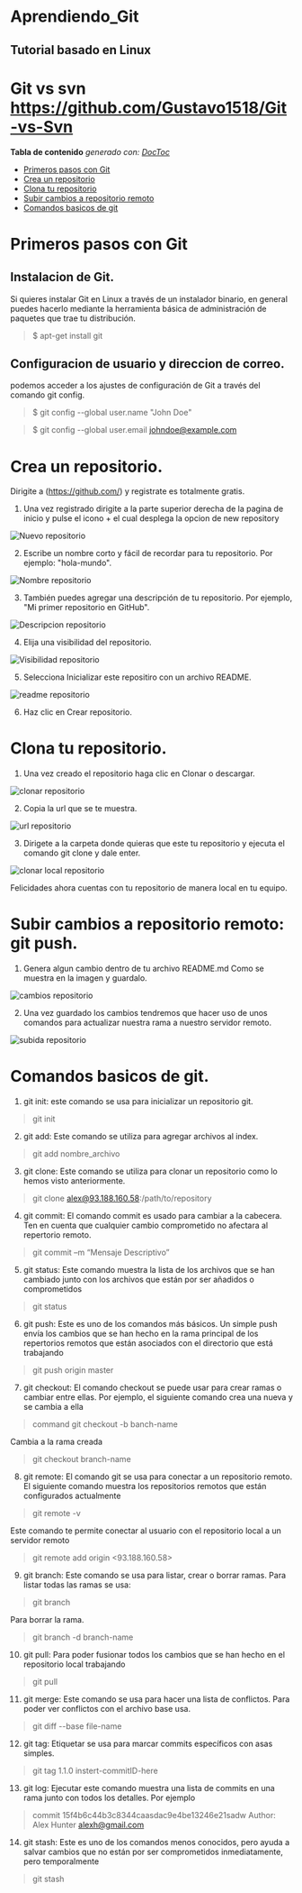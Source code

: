 # Aprendiendo_Git
## Tutorial basado en Linux

Git vs svn https://github.com/Gustavo1518/Git-vs-Svn
==================================


<!-- START doctoc generado TOC por favor mantenga el comentario aquí para permitir la actualización automática ->
<!-- NO EDITE ESTA SECCIÓN, EN LUGAR RE-RUN doctoc PARA ACTUALIZAR -->

**Tabla de contenido**  *generado con: [DocToc](https://github.com/thlorenz/doctoc)*

- [Primeros pasos con Git](#primeros-pasos-con-git)
- [Crea un repositorio](#crea-un-repositorio)
- [Clona tu repositorio](#clona-tu-repositorio)
- [Subir cambios a repositorio remoto](#subir-cambios-a-repositorio-remoto:-git-push)
- [Comandos basicos de git](#comandos-basicos-de-git)

<!-- END doctoc generó TOC por favor mantenga un comentario aquí para permitir la actualización automática -->

# Primeros pasos con Git

## Instalacion de Git.

Si quieres instalar Git en Linux a través de un instalador binario, en general puedes hacerlo mediante la herramienta básica de administración de paquetes que trae tu distribución.
> $ apt-get install git

## Configuracion de usuario y direccion de correo.

podemos acceder a los ajustes de configuración de Git a través del comando git config.

> $ git config --global user.name "John Doe"

> $ git config --global user.email johndoe@example.com

# Crea un repositorio.

Dirigite a (https://github.com/) y registrate es totalmente gratis.

1. Una vez registrado dirigite a la parte superior derecha de la pagina de inicio y pulse el icono + el cual desplega la opcion de new repository

![Nuevo repositorio](Imagenes/newrepo.png)

2. Escribe un nombre corto y fácil de recordar para tu repositorio. Por ejemplo: "hola-mundo".

![Nombre repositorio](Imagenes/namerepo.png)

3. También puedes agregar una descripción de tu repositorio. Por ejemplo, "Mi primer repositorio en GitHub".

![Descripcion repositorio](Imagenes/descrepo.png)


4. Elija una visibilidad del repositorio.

![Visibilidad repositorio](Imagenes/visirepo.png)

5. Selecciona Inicializar este repositiro con un archivo README.

![readme repositorio](Imagenes/readrepo.png)

6. Haz clic en Crear repositorio.

# Clona tu repositorio.

1. Una vez creado el repositorio haga clic en Clonar o descargar.

![clonar repositorio](Imagenes/butclone.png)

2. Copia la url que se te muestra.

![url repositorio](Imagenes/urlclone.png)

3. Dirigete a la carpeta donde quieras que este tu repositorio y ejecuta el comando git clone y dale enter.

![clonar local repositorio](Imagenes/gitclone.png)

Felicidades ahora cuentas con tu repositorio de manera local en tu equipo.

# Subir cambios a repositorio remoto: git push.

1. Genera algun cambio dentro de tu archivo README.md Como se muestra en la imagen y guardalo.

![cambios repositorio](Imagenes/camrepo.png)

2. Una vez guardado los cambios tendremos que hacer uso de unos comandos para actualizar nuestra rama a nuestro servidor remoto.

![subida repositorio](Imagenes/procsub.png)

# Comandos basicos de git.

1. git init: este comando se usa para inicializar un repositorio git.

> git init

2. git add: Este comando se utiliza para agregar archivos al index.

>git add nombre_archivo

3. git clone: Este comando se utiliza para clonar un repositorio como lo hemos visto anteriormente.

>git clone alex@93.188.160.58:/path/to/repository

4. git commit: El comando commit es usado para cambiar a la cabecera. Ten en cuenta que cualquier cambio comprometido no afectara al repertorio remoto.

> git commit –m “Mensaje Descriptivo”

5. git status: Este comando muestra la lista de los archivos que se han cambiado junto con los archivos que están por ser añadidos o comprometidos

> git status

6. git push: Este es uno de los comandos más básicos. Un simple push envía los cambios que se han hecho en la rama principal de los repertorios remotos que están asociados con el directorio que está trabajando

>git push  origin master

7. git checkout: El comando checkout se puede usar para crear ramas o cambiar entre ellas. Por ejemplo, el siguiente comando crea una nueva y se cambia a ella

> command git checkout -b banch-name

Cambia a la rama creada
 
> git checkout branch-name

8. git remote: El comando git se usa para conectar a un repositorio remoto. El siguiente comando muestra los repositorios remotos que están configurados actualmente

> git remote -v

Este comando te permite conectar al usuario con el repositorio local a un servidor remoto

> git remote add origin <93.188.160.58>

9. git branch: Este comando se usa para listar, crear o borrar ramas. Para listar todas las ramas se usa:

>git branch

Para borrar la rama.

>git branch -d branch-name

10. git pull: Para poder fusionar todos los cambios que se han hecho en el repositorio local trabajando

>git pull

11. git merge: Este comando se usa para hacer una lista de conflictos. Para poder ver conflictos con el archivo base usa.

> git diff --base file-name

12. git tag: Etiquetar se usa para marcar commits específicos con asas simples.

> git tag 1.1.0 instert-commitID-here

13. git log: Ejecutar este comando muestra una lista de commits en una rama junto con todos los detalles. Por ejemplo

> commit 15f4b6c44b3c8344caasdac9e4be13246e21sadw
>Author: Alex Hunter alexh@gmail.com

14. git stash: Este es uno de los comandos menos conocidos, pero ayuda a salvar cambios que no están por ser comprometidos inmediatamente, pero temporalmente

> git stash